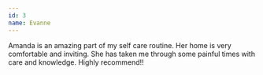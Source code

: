 ```yaml
---
id: 3
name: Evanne
---
```


Amanda is an amazing part of my self care routine. Her home is very comfortable and inviting. She has taken me through some painful times with care and knowledge. Highly recommend!!
